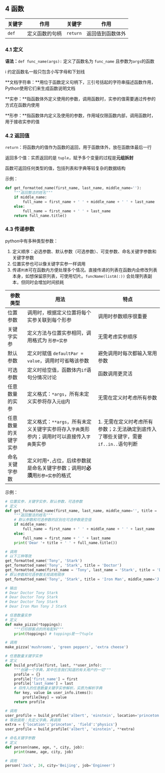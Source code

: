 ## 4 函数

|关键字|作用|关键字|作用|
|---|---|---|---|
|`def`|定义函数的句柄|`return`|返回值到函数体外|

### 4.1 定义

**语法：**`def func_name(args):` 定义了函数名为 `func_name` 且参数为`args`的函数

:information_source: 约定函数名一般只包含小写字母和下划线

**文档字符串：**用位于函数定义句柄下，三引号括起的字符串描述函数作用，Python使用它们来生成函数说明文档

**实参：**指函数体外定义使用的参数，调用函数时，实参的值需要通过传参的方式在函数内使用

**形参：**指函数体内定义及使用的参数，作用域仅限函数内部，调用函数时，用于接收实参的值

### 4.2 返回值

`return`：将函数内的值作为函数的返回，用于函数体外，放在函数体最后一行

返回多个值：实质返回的是 `tuple`，赋予多个变量的过程是**元组拆封**

函数可返回任何类型的值，包括列表和字典等较复杂的数据结构

示例：
```python
def get_formatted_name(first_name, last_name, middle_name=''):
    """返回整洁的姓名"""
    if middle_name:
        full_name = first_name + ' ' + middle_name + ' ' + last_name
    else:
        full_name = first_name + ' ' + last_name
    return full_name.title()
```

### 4.3 传递参数

python中有多种类型参数：

1. 定义顺序：必选参数、默认参数（可选参数）、可变参数、命名关键字参数和关键字参数
2. 位置实参也可以像关键字实参一样调用
3. 传递`列表`可在函数内方便处理多个情况。直接传递的列表在函数内会修改列表本身，如想保留原列表，可使用切片。`funcName(listA(:))` 会处理列表副本，但同时会增加时间损耗

|参数类型|用法|特点|
|---|---|---|
|位置参数|调用时，根据定义位置将每个实参关联到每个形参|调用时参数顺序很重要|
|关键字实参|定义方法与位置实参相同，调用格式为 `形参=实参`|无需考虑实参顺序|
|默认参数|定义时赋值 `defaultPar = value`，调用时可省略该参数|避免调用时每次都输入常用参数|
|可选参数|定义时给空值，函数体内`if`语句分情况讨论|函数调用更灵活|
|任意数量的实参|定义格式：`*args`，所有未定义实参将存入`元组`内|无需在定义时考虑所有参数|
|任意数量的关键字实参|定义格式：`**args`，所有未定义关键字实参将存入`字典`类形参内；调用时可以直接传入`字典`类实参|1. 无需在定义时考虑所有参数；2.无法确定到底传入了哪些关键字，需要`if..in..`语句判断|
|命名关键字参数|定义时用`*,`占位，后续参数就是命名关键字参数；调用时**必须**用`形参=实参`的格式||

示例：
```python
# 位置实参，关键字实参，默认参数，可选参数
# 定义
def get_formatted_name(first_name, last_name, middle_name='', title = 'Doctor'):
    """返回整洁的姓名"""
    # 默认参数和可选参数的区别在可选参数是空值
    if middle_name:
        full_name = first_name + ' ' + middle_name + ' ' + last_name
    else:
        full_name = first_name + ' ' + last_name
    print('Dear '+ title + ' ' + full_name.title()) 

# 调用
# 以下三种等效
get_formatted_name('Tony', 'Stark')
get_formatted_name('Tony', 'Stark', title = 'Doctor')
get_formatted_name(first_name = 'Tony', last_name = 'Stark', title = 'Doctor')
# 默认参数和可选参数无视调用顺序
get_formatted_name('Tony', 'Stark', title = 'Iron Man', middle_name='J')

# 输出
# Dear Doctor Tony Stark
# Dear Doctor Tony Stark
# Dear Doctor Tony Stark
# Dear Iron Man Tony J Stark
```

```python
# 任意数量实参
# 定义
def make_pizza(*toppings):
    """打印顾客点的所有配料"""
    print(toppings) # toppings是一个tuple

# 调用
make_pizza('mushrooms', 'green peppers', 'extra cheese')
```

```python
# 任意数量关键字实参
# 定义
def build_profile(first, last, **user_info):
    """创建一个字典，其中包含我们知道的有关用户的一切"""
    profile = {}
    profile['first_name'] = first
    profile['last_name'] = last
    # 将传入的任意数量关键字实参解析，实质为解析字典
    for key, value in user_info.items():
        profile[key] = value
    return profile

# 调用
user_profile = build_profile('albert', 'einstein', location='princeton', field='physics')
# 等效调用：先定义字典，再调用
extra = {'location':'princeton', 'field':'physics'}
user_profile = build_profile('albert', 'einstein', **extra)
```

```python
# 命名关键字参数
# 定义
def person(name, age, *, city, job):
    print(name, age, city, job)

# 调用
person('Jack', 24, city='Beijing', job='Engineer')
```



